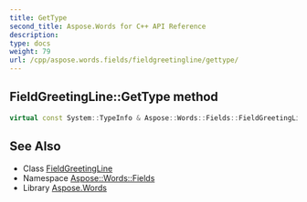 ```yaml
---
title: GetType
second_title: Aspose.Words for C++ API Reference
description: 
type: docs
weight: 79
url: /cpp/aspose.words.fields/fieldgreetingline/gettype/
---
```

## FieldGreetingLine::GetType method




```cpp
virtual const System::TypeInfo & Aspose::Words::Fields::FieldGreetingLine::GetType() const override
```

## See Also

* Class [FieldGreetingLine](../)
* Namespace [Aspose::Words::Fields](../../)
* Library [Aspose.Words](../../../)
